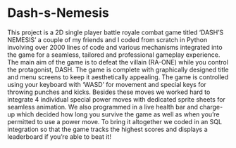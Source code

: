 # Dash-s-Nemesis
This project is a 2D single player battle royale combat game titled ‘DASH’S NEMESIS’ a couple of my friends and I coded from scratch in Python involving over 2000 lines of code and various mechanisms integrated into the game for a seamless, tailored and professional gameplay experience. The main aim of the game is to defeat the villain (RA-ONE) while you control the protagonist, DASH. The game is complete with graphically designed title and menu screens to keep it aesthetically appealing. The game is controlled using your keyboard with ‘WASD’ for movement and special keys for throwing punches and kicks. Besides these moves we worked hard to integrate 4 individual special power moves with dedicated sprite sheets for seamless animation. We also programmed in a live health bar and charge-up which decided how long you survive the game as well as when you’re permitted to use a power move. To bring it altogether we coded in an SQL integration so that the game tracks the highest scores and displays a leaderboard if you’re able to beat it!
